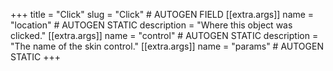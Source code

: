 +++
title = "Click"
slug = "Click" # AUTOGEN FIELD
[[extra.args]]
name = "location" # AUTOGEN STATIC
description = "Where this object was clicked."
[[extra.args]]
name = "control" # AUTOGEN STATIC
description = "The name of the skin control."
[[extra.args]]
name = "params" # AUTOGEN STATIC
+++
